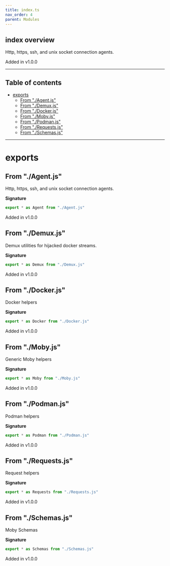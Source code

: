```yaml
---
title: index.ts
nav_order: 4
parent: Modules
---
```


## index overview

Http, https, ssh, and unix socket connection agents.

Added in v1.0.0

---

<h2 class="text-delta">Table of contents</h2>

- [exports](#exports)
  - [From "./Agent.js"](#from-agentjs)
  - [From "./Demux.js"](#from-demuxjs)
  - [From "./Docker.js"](#from-dockerjs)
  - [From "./Moby.js"](#from-mobyjs)
  - [From "./Podman.js"](#from-podmanjs)
  - [From "./Requests.js"](#from-requestsjs)
  - [From "./Schemas.js"](#from-schemasjs)

---

# exports

## From "./Agent.js"

Http, https, ssh, and unix socket connection agents.

**Signature**

```ts
export * as Agent from "./Agent.js"
```

Added in v1.0.0

## From "./Demux.js"

Demux utilities for hijacked docker streams.

**Signature**

```ts
export * as Demux from "./Demux.js"
```

Added in v1.0.0

## From "./Docker.js"

Docker helpers

**Signature**

```ts
export * as Docker from "./Docker.js"
```

Added in v1.0.0

## From "./Moby.js"

Generic Moby helpers

**Signature**

```ts
export * as Moby from "./Moby.js"
```

Added in v1.0.0

## From "./Podman.js"

Podman helpers

**Signature**

```ts
export * as Podman from "./Podman.js"
```

Added in v1.0.0

## From "./Requests.js"

Request helpers

**Signature**

```ts
export * as Requests from "./Requests.js"
```

Added in v1.0.0

## From "./Schemas.js"

Moby Schemas

**Signature**

```ts
export * as Schemas from "./Schemas.js"
```

Added in v1.0.0

